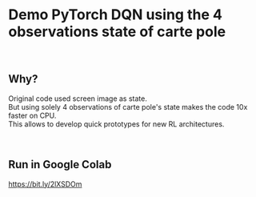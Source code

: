 

# Demo PyTorch DQN using the 4 observations state of carte pole

<br>

## Why?<br>
Original code used screen image as state. <br>
But using solely 4 observations of carte pole's state makes the code 10x faster on CPU. <br>
This allows to develop quick prototypes for new RL architectures.<br>


<br>


## Run in Google Colab <br>
https://bit.ly/2lXSDOm

